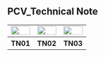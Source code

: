 ## PCV_Technical Note

<table>
	<tr>
		<td>
			<a href="https://github.com/ThirawatBan/PCV_SVCU/blob/main/PCV_TechnicalNote/Technical_Note_PDF/TN01_Precise%203D%20Measuring%20of%20Topographic%20Feature%20via%20UAV%20Multiview-Geometry.pdf" target="_blank">
				<img src="[thumbnails/TN01.png](https://github.com/ThirawatBan/PCV_SVCU/blob/main/PCV_TechnicalNote/thumbnails/TN01.PNG)" width="100%" />
			</a>
		</td><td>
			<a href="https://github.com/ThirawatBan/PCV_SVCU/blob/main/PCV_TechnicalNote/Technical_Note_PDF/TN02_3D%20GNSS%20Survey%20for%20GCP%20supporting%20UAV%20mapping.pdf" target="_blank">
				<img src="[thumbnails/TN02.png](https://github.com/ThirawatBan/PCV_SVCU/blob/main/PCV_TechnicalNote/thumbnails/TN02.PNG)" width="100%" />
			</a>
		</td><td>
			<a href="https://github.com/ThirawatBan/PCV_SVCU/blob/main/PCV_TechnicalNote/Technical_Note_PDF/TN03_Geometric%20camera%20calibration%20report%20for%20UAV-equipped%20oblique%20camera%20system_CA502_SN_CA205R202115_2022_11_05.pdf" target="_blank">
				<img src="[thumbnails/TN03.png](https://github.com/ThirawatBan/PCV_SVCU/blob/main/PCV_TechnicalNote/thumbnails/TN03.PNG)" width="100%" />
			</a>
		</td>
	</tr> 
	<tr>
		<th>TN01</th><th>TN02</th><th>TN03</th>
	</tr>
</table>
